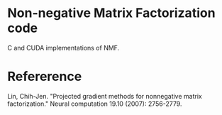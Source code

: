 # Non-negative Matrix Factorization code

C and CUDA implementations of NMF.

# Refererence
Lin, Chih-Jen. "Projected gradient methods for nonnegative matrix factorization." Neural computation 19.10 (2007): 2756-2779.